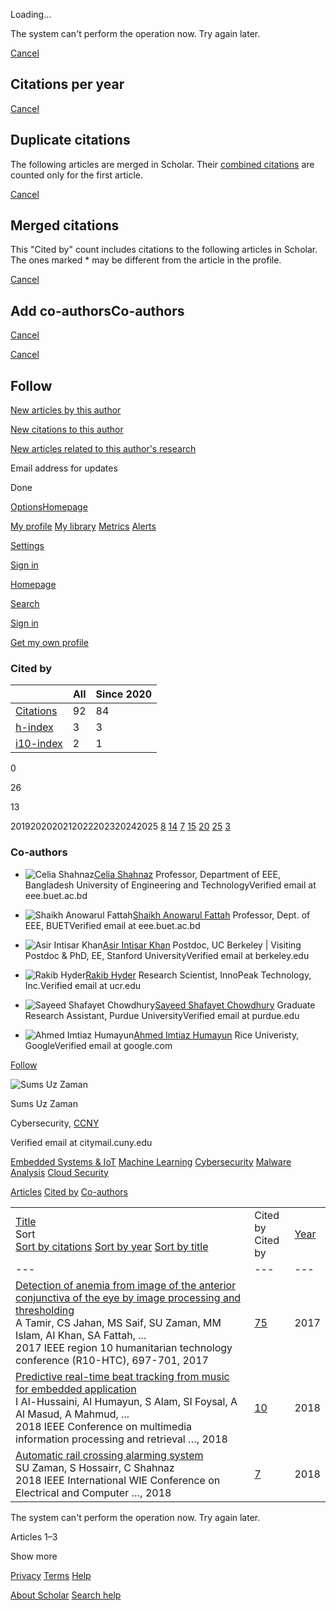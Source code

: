 Loading...

The system can't perform the operation now. Try again later.

[Cancel](javascript:void(0))

## Citations per year

[Cancel](javascript:void(0))

## Duplicate citations

The following articles are merged in Scholar. Their [combined citations](javascript:void(0)) are counted only for the first article.

[Cancel](javascript:void(0))

## Merged citations

This "Cited by" count includes citations to the following articles in Scholar. The ones marked \* may be different from the article in the profile.

[Cancel](javascript:void(0))

## Add co-authorsCo-authors

[Cancel](javascript:void(0))

[Cancel](javascript:void(0))

## Follow

[New articles by this author](javascript:void(0))

[New citations to this author](javascript:void(0))

[New articles related to this author's research](javascript:void(0))

Email address for updates

Done

[Options](javascript:void(0))[Homepage](https://scholar.google.com/schhp?hl=en)

[My profile](https://scholar.google.com/citations?hl=en) [My library](https://scholar.google.com/scholar?scilib=1&hl=en) [Metrics](https://scholar.google.com/citations?view_op=metrics_intro&hl=en) [Alerts](https://scholar.google.com/scholar_alerts?view_op=list_alerts&hl=en)

[Settings](https://scholar.google.com/scholar_settings?hl=en)

[Sign in](https://accounts.google.com/Login?hl=en&continue=https://scholar.google.com/schhp%3Fhl%3Den)

[Homepage](https://scholar.google.com/schhp?hl=en)

[Search](javascript:void(0))

[Sign in](https://accounts.google.com/Login?hl=en&continue=https://scholar.google.com/schhp%3Fhl%3Den)

[Get my own profile](https://scholar.google.com/citations?hl=en)

### Cited by

|  | All | Since 2020 |
| --- | --- | --- |
| [Citations](javascript:void(0) "This is the number of citations to all publications. The second column has the \"recent\" version of this metric which is the number of new citations in the last 5 years to all publications.") | 92 | 84 |
| [h-index](javascript:void(0) "h-index is the largest number h such that h publications have at least h citations. The second column has the \"recent\" version of this metric which is the largest number h such that h publications have at least h new citations in the last 5 years.") | 3 | 3 |
| [i10-index](javascript:void(0) "i10-index is the number of publications with at least 10 citations. The second column has the \"recent\" version of this metric which is the number of publications that have received at least 10 new citations in the last 5 years.") | 2 | 1 |

0

26

13

2019202020212022202320242025 [8](javascript:void(0)) [14](javascript:void(0)) [7](javascript:void(0)) [15](javascript:void(0)) [20](javascript:void(0)) [25](javascript:void(0)) [3](javascript:void(0))

### Co-authors

- ![Celia Shahnaz](https://scholar.googleusercontent.com/citations?view_op=view_photo&user=gwrHyr8AAAAJ&citpid=2)[Celia Shahnaz](https://scholar.google.com/citations?user=gwrHyr8AAAAJ&hl=en) Professor, Department of EEE, Bangladesh University of Engineering and TechnologyVerified email at eee.buet.ac.bd

- ![Shaikh Anowarul Fattah](https://scholar.googleusercontent.com/citations?view_op=view_photo&user=qDG3vBUAAAAJ&citpid=3)[Shaikh Anowarul Fattah](https://scholar.google.com/citations?user=qDG3vBUAAAAJ&hl=en) Professor, Dept. of EEE, BUETVerified email at eee.buet.ac.bd

- ![Asir Intisar Khan](https://scholar.googleusercontent.com/citations?view_op=view_photo&user=g42HyZwAAAAJ&citpid=29)[Asir Intisar Khan](https://scholar.google.com/citations?user=g42HyZwAAAAJ&hl=en) Postdoc, UC Berkeley \| Visiting Postdoc & PhD, EE, Stanford UniversityVerified email at berkeley.edu

- ![Rakib Hyder](https://scholar.googleusercontent.com/citations?view_op=view_photo&user=1q1a4wsAAAAJ&citpid=22)[Rakib Hyder](https://scholar.google.com/citations?user=1q1a4wsAAAAJ&hl=en) Research Scientist, InnoPeak Technology, Inc.Verified email at ucr.edu

- ![Sayeed Shafayet Chowdhury](https://scholar.googleusercontent.com/citations?view_op=view_photo&user=646ndV4AAAAJ&citpid=5)[Sayeed Shafayet Chowdhury](https://scholar.google.com/citations?user=646ndV4AAAAJ&hl=en) Graduate Research Assistant, Purdue UniversityVerified email at purdue.edu

- ![Ahmed Imtiaz Humayun](https://scholar.googleusercontent.com/citations?view_op=view_photo&user=wJ2HUn4AAAAJ&citpid=1)[Ahmed Imtiaz Humayun](https://scholar.google.com/citations?user=wJ2HUn4AAAAJ&hl=en) Rice Univeristy, GoogleVerified email at google.com


[Follow](javascript:void(0))

![Sums Uz Zaman](https://scholar.google.com/citations/images/avatar_scholar_256.png)

Sums Uz Zaman

Cybersecurity, [CCNY](https://scholar.google.com/citations?view_op=view_org&hl=en&org=8114794062808693116)

Verified email at citymail.cuny.edu

[Embedded Systems & IoT](https://scholar.google.com/citations?view_op=search_authors&hl=en&mauthors=label:embedded_systems_%26_iot) [Machine Learning](https://scholar.google.com/citations?view_op=search_authors&hl=en&mauthors=label:machine_learning) [Cybersecurity](https://scholar.google.com/citations?view_op=search_authors&hl=en&mauthors=label:cybersecurity) [Malware Analysis](https://scholar.google.com/citations?view_op=search_authors&hl=en&mauthors=label:malware_analysis) [Cloud Security](https://scholar.google.com/citations?view_op=search_authors&hl=en&mauthors=label:cloud_security)

[Articles](javascript:void(0)) [Cited by](javascript:void(0)) [Co-authors](javascript:void(0))

|  |  |  |
| --- | --- | --- |
| [Title](https://scholar.google.com/citations?hl=en&user=WbUqDG8AAAAJ&view_op=list_works&sortby=title)<br>Sort<br>[Sort by citations](https://scholar.google.com/citations?hl=en&user=WbUqDG8AAAAJ&view_op=list_works) [Sort by year](https://scholar.google.com/citations?hl=en&user=WbUqDG8AAAAJ&view_op=list_works&sortby=pubdate) [Sort by title](https://scholar.google.com/citations?hl=en&user=WbUqDG8AAAAJ&view_op=list_works&sortby=title) | Cited by<br>Cited by | [Year](https://scholar.google.com/citations?hl=en&user=WbUqDG8AAAAJ&view_op=list_works&sortby=pubdate) |
| --- | --- | --- |
| [Detection of anemia from image of the anterior conjunctiva of the eye by image processing and thresholding](https://scholar.google.com/citations?view_op=view_citation&hl=en&user=WbUqDG8AAAAJ&citation_for_view=WbUqDG8AAAAJ:u-x6o8ySG0sC) <br>A Tamir, CS Jahan, MS Saif, SU Zaman, MM Islam, AI Khan, SA Fattah, ...<br>2017 IEEE region 10 humanitarian technology conference (R10-HTC), 697-701, 2017 | [75](https://scholar.google.com/scholar?oi=bibs&hl=en&cites=14714356435401515795) | 2017 |
| [Predictive real-time beat tracking from music for embedded application](https://scholar.google.com/citations?view_op=view_citation&hl=en&user=WbUqDG8AAAAJ&citation_for_view=WbUqDG8AAAAJ:d1gkVwhDpl0C) <br>I Al-Hussaini, AI Humayun, S Alam, SI Foysal, A Al Masud, A Mahmud, ...<br>2018 IEEE Conference on multimedia information processing and retrieval …, 2018 | [10](https://scholar.google.com/scholar?oi=bibs&hl=en&cites=10512538083668036310) | 2018 |
| [Automatic rail crossing alarming system](https://scholar.google.com/citations?view_op=view_citation&hl=en&user=WbUqDG8AAAAJ&citation_for_view=WbUqDG8AAAAJ:u5HHmVD_uO8C) <br>SU Zaman, S Hossairr, C Shahnaz<br>2018 IEEE International WIE Conference on Electrical and Computer …, 2018 | [7](https://scholar.google.com/scholar?oi=bibs&hl=en&cites=7002404652887574821) | 2018 |

The system can't perform the operation now. Try again later.

Articles 1–3

Show more

[Privacy](https://www.google.com/intl/en/policies/privacy/) [Terms](https://www.google.com/intl/en/policies/terms/) [Help](javascript:void(0))

[About Scholar](https://scholar.google.com/intl/en/scholar/about.html) [Search help](https://support.google.com/websearch?p=scholar_dsa&hl=en)